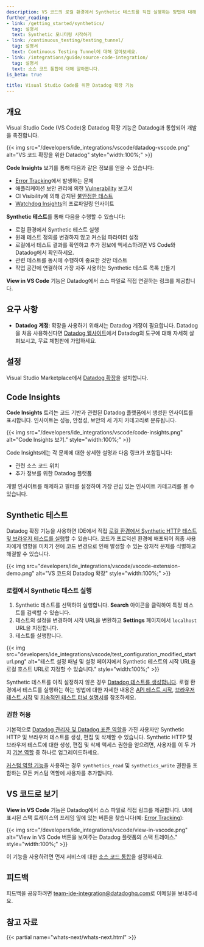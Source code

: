 ```yaml
---
description: VS 코드의 로컬 환경에서 Synthetic 테스트를 직접 실행하는 방법에 대해 알아봅니다.
further_reading:
- link: /getting_started/synthetics/
  tag: 설명서
  text: Synthetic 모니터링 시작하기
- link: /continuous_testing/testing_tunnel/
  tag: 설명서
  text: Continuous Testing Tunnel에 대해 알아보세요.
- link: /integrations/guide/source-code-integration/
  tag: 설명서
  text: 소스 코드 통합에 대해 알아봅니다.
is_beta: true

title: Visual Studio Code를 위한 Datadog 확장 기능
---
```


## 개요

 Visual Studio Code (VS Code)용 Datadog 확장 기능은 Datadog과 통합되어 개발을 촉진합니다.

{{< img src="/developers/ide_integrations/vscode/datadog-vscode.png" alt="VS 코드 확장을 위한 Datadog" style="width:100%;" >}}

**Code Insights** 보기를 통해 다음과 같은 정보를 얻을 수 있습니다:
- [Error Tracking][10]에서 발생하는 문제
- 애플리케이션 보안 관리에 의한 [Vulnerability][11] 보고서
- CI Visibility에 의해 감지된 [불안정한 테스트][12]
- [Watchdog Insights][13]의 프로파일링 인사이트

**Synthetic 테스트**를 통해 다음을 수행할 수 있습니다:
- 로컬 환경에서 Synthetic 테스트 실행
- 원래 테스트 정의를 변경하지 않고 커스텀 파라미터 설정
- 로컬에서 테스트 결과를 확인하고 추가 정보에 액세스하려면 VS Code와 Datadog에서 확인하세요.
- 관련 테스트를 동시에 수행하여 중요한 것만 테스트
- 작업 공간에 연결하여 가장 자주 사용하는 Synthetic 테스트 목록 만들기

**View in VS Code** 기능은 Datadog에서 소스 파일로 직접 연결하는 링크를 제공합니다.

## 요구 사항

- **Datadog 계정**: 확장을 사용하기 위해서는 Datadog 계정이 필요합니다. Datadog을 처음 사용하신다면 [Datadog 웹사이트][2]에서 Datadog의 도구에 대해 자세히 살펴보시고, 무료 체험판에 가입하세요.

## 설정

Visual Studio Marketplace에서 [Datadog 확장][6]을 설치합니다.

## Code Insights
**Code Insights** 트리는 코드 기반과 관련된 Datadog 플랫폼에서 생성한 인사이트를 표시합니다. 인사이트는 성능, 안정성, 보안의 세 가지 카테고리로 분류됩니다.

{{< img src="/developers/ide_integrations/vscode/code-insights.png" alt="Code Insights 보기." style="width:100%;" >}}

Code Insights에는 각 문제에 대한 상세한 설명과 다음 링크가 포함됩니다:
- 관련 소스 코드 위치
- 추가 정보를 위한 Datadog 플랫폼

개별 인사이트를 해제하고 필터를 설정하여 가장 관심 있는 인사이트 카테고리를 볼 수 있습니다.

## Synthetic 테스트
Datadog 확장 기능을 사용하면 IDE에서 직접 [로컬 환경에서 Synthetic HTTP 테스트 및 브라우저 테스트를 실행][1]할 수 있습니다. 코드가 프로덕션 환경에 배포되어 최종 사용자에게 영향을 미치기 전에 코드 변경으로 인해 발생할 수 있는 잠재적 문제를 식별하고 해결할 수 있습니다.

{{< img src="developers/ide_integrations/vscode/vscode-extension-demo.png" alt="VS 코드의 Datadog 확장" style="width:100%;" >}}

### 로컬에서 Synthetic 테스트 실행

1. Synthetic 테스트를 선택하여 실행합니다. **Search** 아이콘을 클릭하여 특정 테스트를 검색할 수 있습니다.
2. 테스트의 설정을 변경하여 시작 URL을 변환하고 **Settings** 페이지에서 `localhost` URL을 지정합니다.
3. 테스트를 실행합니다.

{{< img src="developers/ide_integrations/vscode/test_configuration_modified_starturl.png" alt="테스트 설정 패널 및 설정 페이지에서 Synthetic 테스트의 시작 URL을 로컬 호스트 URL로 지정할 수 있습니다." style="width:100%;" >}}

Synthetic 테스트를 아직 설정하지 않은 경우 [Datadog 테스트를 생성합니다][3]. 로컬 환경에서 테스트를 실행하는 하는 방법에 대한 자세한 내용은 [API 테스트 시작][4], [브라우저 테스트 시작][5] 및 [지속적인 테스트 터널 설명서][1]를 참조하세요.

### 권한 허용

기본적으로 [Datadog 관리자 및 Datadog 표준 역할][7]을 가진 사용자만 Synthetic HTTP 및 브라우저 테스트를 생성, 편집 및 삭제할 수 있습니다. Synthetic HTTP 및 브라우저 테스트에 대한 생성, 편집 및 삭제 액세스 권한을 얻으려면, 사용자를 이 두 가지 [기본 역할][7] 중 하나로 업그레이드하세요.

[커스텀 역할 기능][8]을 사용하는 경우 `synthetics_read` 및 `synthetics_write` 권한을 포함하는 모든 커스텀 역할에 사용자를 추가합니다.

## VS 코드로 보기

**View in VS Code** 기능은 Datadog에서 소스 파일로 직접 링크를 제공합니다. UI에 표시된 스택 트레이스의 프레임 옆에 있는 버튼을 찾습니다(예: [Error Tracking][10]):

{{< img src="/developers/ide_integrations/vscode/view-in-vscode.png" alt="View in VS Code 버튼을 보여주는 Datadog 플랫폼의 스택 트레이스." style="width:100%;" >}}

<div class="alert alert-info">이 기능을 사용하려면 먼저 서비스에 대한 <a href="/integrations/guide/source-code-integration/">소스 코드 통합</a>을 설정하세요.</div>

## 피드백

피드백을 공유하려면 [team-ide-integration@datadoghq.com][9]로 이메일을 보내주세요.

## 참고 자료

{{< partial name="whats-next/whats-next.html" >}}

[1]: /ko/continuous_testing/testing_tunnel/
[2]: https://www.datadoghq.com/
[3]: https://app.datadoghq.com/synthetics/create
[4]: /ko/getting_started/synthetics/api_test
[5]: /ko/getting_started/synthetics/browser_test
[6]: https://marketplace.visualstudio.com/items?itemName=Datadog.datadog-vscode
[7]: /ko/account_management/rbac/?tab=datadogapplication#datadog-default-roles
[8]: /ko/account_management/rbac/?tab=datadogapplication#custom-roles
[9]: mailto:team-ide-integration@datadoghq.com
[10]: /ko/tracing/error_tracking/
[11]: /ko/security/application_security/vulnerability_management/
[12]: /ko/continuous_integration/guides/flaky_test_management/
[13]: /ko/watchdog/insights
